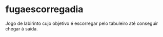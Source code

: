# fugaescorregadia
Jogo de labirinto cujo objetivo é escorregar pelo tabuleiro até conseguir chegar à saída.
